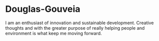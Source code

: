 # Douglas-Gouveia
I am an enthusiast of innovation and sustainable development. Creative thoughts and with the greater purpose of really helping people and environment is what keep me moving forward. 
